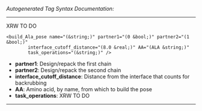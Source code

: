 _Autogenerated Tag Syntax Documentation:_

---
XRW TO DO

```
<build_Ala_pose name="(&string;)" partner1="(0 &bool;)" partner2="(1 &bool;)"
        interface_cutoff_distance="(8.0 &real;)" AA="(ALA &string;)"
        task_operations="(&string;)" />
```

-   **partner1**: Design/repack the first chain
-   **partner2**: Design/repack the second chain
-   **interface_cutoff_distance**: Distance from the interface that counts for backrubbing
-   **AA**: Amino acid, by name, from which to build the pose
-   **task_operations**: XRW TO DO

---
